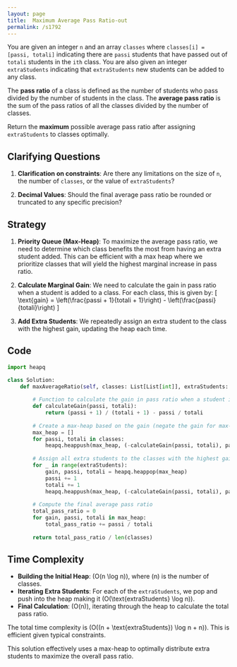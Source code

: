 ```yaml
---
layout: page
title:  Maximum Average Pass Ratio-out
permalink: /s1792
---
```


You are given an integer `n` and an array `classes` where `classes[i] = [passi, totali]` indicating there are `passi` students that have passed out of `totali` students in the `ith` class. You are also given an integer `extraStudents` indicating that `extraStudents` new students can be added to any class.

The **pass ratio** of a class is defined as the number of students who pass divided by the number of students in the class. The **average pass ratio** is the sum of the pass ratios of all the classes divided by the number of classes.

Return the **maximum** possible average pass ratio after assigning `extraStudents` to classes optimally.

## Clarifying Questions

1. **Clarification on constraints**: Are there any limitations on the size of `n`, the number of `classes`, or the value of `extraStudents`? 

2. **Decimal Values**: Should the final average pass ratio be rounded or truncated to any specific precision?

## Strategy

1. **Priority Queue (Max-Heap)**: To maximize the average pass ratio, we need to determine which class benefits the most from having an extra student added. This can be efficient with a max heap where we prioritize classes that will yield the highest marginal increase in pass ratio.

2. **Calculate Marginal Gain**: We need to calculate the gain in pass ratio when a student is added to a class. For each class, this is given by:
   \[
   \text{gain} = \left(\frac{passi + 1}{totali + 1}\right) - \left(\frac{passi}{totali}\right)
   \]

3. **Add Extra Students**: We repeatedly assign an extra student to the class with the highest gain, updating the heap each time.

## Code

```python
import heapq

class Solution:
    def maxAverageRatio(self, classes: List[List[int]], extraStudents: int) -> float:
        
        # Function to calculate the gain in pass ratio when a student is added
        def calculateGain(passi, totali):
            return (passi + 1) / (totali + 1) - passi / totali
        
        # Create a max-heap based on the gain (negate the gain for max-heap in Python)
        max_heap = []
        for passi, totali in classes:
            heapq.heappush(max_heap, (-calculateGain(passi, totali), passi, totali))
        
        # Assign all extra students to the classes with the highest gain
        for _ in range(extraStudents):
            gain, passi, totali = heapq.heappop(max_heap)
            passi += 1
            totali += 1
            heapq.heappush(max_heap, (-calculateGain(passi, totali), passi, totali))
        
        # Compute the final average pass ratio
        total_pass_ratio = 0
        for gain, passi, totali in max_heap:
            total_pass_ratio += passi / totali
        
        return total_pass_ratio / len(classes)
```

## Time Complexity

- **Building the Initial Heap**: \(O(n \log n)\), where \(n\) is the number of classes.
- **Iterating Extra Students**: For each of the `extraStudents`, we pop and push into the heap making it \(O(\text{extraStudents} \log n)\).
- **Final Calculation**: \(O(n)\), iterating through the heap to calculate the total pass ratio.

The total time complexity is \(O((n + \text{extraStudents}) \log n + n)\). This is efficient given typical constraints.

This solution effectively uses a max-heap to optimally distribute extra students to maximize the overall pass ratio.